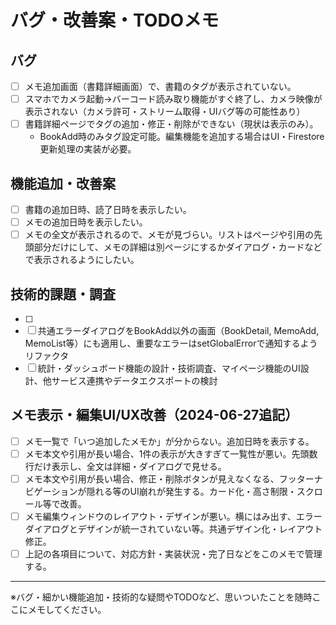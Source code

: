 # バグ・改善案・TODOメモ

## バグ
- [ ] メモ追加画面（書籍詳細画面）で、書籍のタグが表示されていない。
- [ ] スマホでカメラ起動→バーコード読み取り機能がすぐ終了し、カメラ映像が表示されない（カメラ許可・ストリーム取得・UIバグ等の可能性あり）
- [ ] 書籍詳細ページでタグの追加・修正・削除ができない（現状は表示のみ）。
  - BookAdd時のみタグ設定可能。編集機能を追加する場合はUI・Firestore更新処理の実装が必要。

## 機能追加・改善案
- [ ] 書籍の追加日時、読了日時を表示したい。
- [ ] メモの追加日時を表示したい。
- [ ] メモの全文が表示されるので、メモが見づらい。リストはページや引用の先頭部分だけにして、メモの詳細は別ページにするかダイアログ・カードなどで表示されるようにしたい。

## 技術的課題・調査
- [ ] 
- [ ] 共通エラーダイアログをBookAdd以外の画面（BookDetail, MemoAdd, MemoList等）にも適用し、重要なエラーはsetGlobalErrorで通知するようリファクタ
- [ ] 統計・ダッシュボード機能の設計・技術調査、マイページ機能のUI設計、他サービス連携やデータエクスポートの検討

## メモ表示・編集UI/UX改善（2024-06-27追記）
- [ ] メモ一覧で「いつ追加したメモか」が分からない。追加日時を表示する。
- [ ] メモ本文や引用が長い場合、1件の表示が大きすぎて一覧性が悪い。先頭数行だけ表示し、全文は詳細・ダイアログで見せる。
- [ ] メモ本文や引用が長い場合、修正・削除ボタンが見えなくなる、フッターナビゲーションが隠れる等のUI崩れが発生する。カード化・高さ制限・スクロール等で改善。
- [ ] メモ編集ウィンドウのレイアウト・デザインが悪い。横にはみ出す、エラーダイアログとデザインが統一されていない等。共通デザイン化・レイアウト修正。
- [ ] 上記の各項目について、対応方針・実装状況・完了日などをこのメモで管理する。

---

※バグ・細かい機能追加・技術的な疑問やTODOなど、思いついたことを随時ここにメモしてください。 